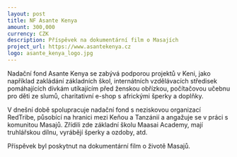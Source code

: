 ```yaml
---
layout: post
title: NF Asante Kenya
amount: 300,000
currency: CZK
description: Příspěvek na dokumentární film o Masajích
project_url: https://www.asantekenya.cz
logo: asante_kenya_logo.jpg
---
```


Nadační fond Asante Kenya se zabývá podporou projektů v Keni, jako například zakládání základních škol, internátních vzdělávacích středisek pomáhajících dívkám utíkajícím před ženskou obřízkou, počítačovou učebnu pro děti ze slumů, charitativní e-shop s africkými šperky a doplňky.

 V dnešní době spolupracuje nadační fond s neziskovou organizací RedTribe, působící na hranici mezi Keňou a Tanzánií a angažuje se v práci s komunitou Masajů. Zřídili zde základní školu Maasai Academy, mají truhlářskou dílnu, vyrábějí šperky a ozdoby, atd.

 Příspěvek byl poskytnut na dokumentární film o životě Masajů.
